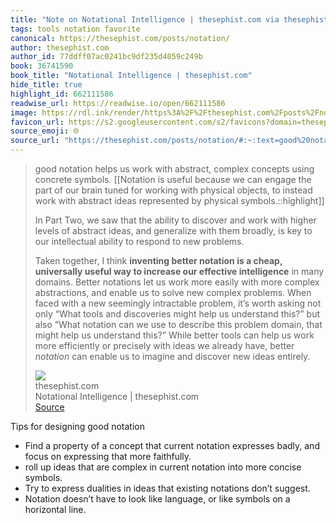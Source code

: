 ```yaml
---
title: "Note on Notational Intelligence | thesephist.com via thesephist.com"
tags: tools notation favorite
canonical: https://thesephist.com/posts/notation/
author: thesephist.com
author_id: 77ddff07ac0241bc9df235d4059c249b
book: 36741590
book_title: "Notational Intelligence | thesephist.com"
hide_title: true
highlight_id: 662111586
readwise_url: https://readwise.io/open/662111586
image: https://rdl.ink/render/https%3A%2F%2Fthesephist.com%2Fposts%2Fnotation%2F
favicon_url: https://s2.googleusercontent.com/s2/favicons?domain=thesephist.com
source_emoji: 🌐
source_url: "https://thesephist.com/posts/notation/#:~:text=good%20notation%20helps,new%20ideas%20entirely."
---
```


> good notation helps us work with abstract, complex concepts using concrete symbols. [[Notation is useful because we can engage the part of our brain tuned for working with physical objects, to instead work with abstract ideas represented by physical symbols.::highlight]]
> 
> In Part Two, we saw that the ability to discover and work with higher levels of abstract ideas, and generalize with them broadly, is key to our intellectual ability to respond to new problems.
> 
> Taken together, I think **inventing better notation is a cheap, universally useful way to increase our effective intelligence** in many domains. Better notations let us work more easily with more complex abstractions, and enable us to solve new complex problems. When faced with a new seemingly intractable problem, it’s worth asking not only “What tools and discoveries might help us understand this?” but also “What notation can we use to describe this problem domain, that might help us understand this?” While better tools can help us work more efficiently or precisely with ideas we already have, better *notation* can enable us to imagine and discover new ideas entirely.
> <div class="quoteback-footer"><div class="quoteback-avatar"><img class="mini-favicon" src="https://s2.googleusercontent.com/s2/favicons?domain=thesephist.com"></div><div class="quoteback-metadata"><div class="metadata-inner"><span style="display:none">FROM:</span><div aria-label="thesephist.com" class="quoteback-author"> thesephist.com</div><div aria-label="Notational Intelligence | thesephist.com" class="quoteback-title"> Notational Intelligence | thesephist.com</div></div></div><div class="quoteback-backlink"><a target="_blank" aria-label="go to the full text of this quotation" rel="noopener" href="https://thesephist.com/posts/notation/#:~:text=good%20notation%20helps,new%20ideas%20entirely." class="quoteback-arrow"> Source</a></div></div>

Tips for designing good notation
- Find a property of a concept that current notation expresses badly, and focus on expressing that more faithfully.
- roll up ideas that are complex in current notation into more concise symbols.
- Try to express dualities in ideas that existing notations don’t suggest.
- Notation doesn’t have to look like language, or like symbols on a horizontal line.